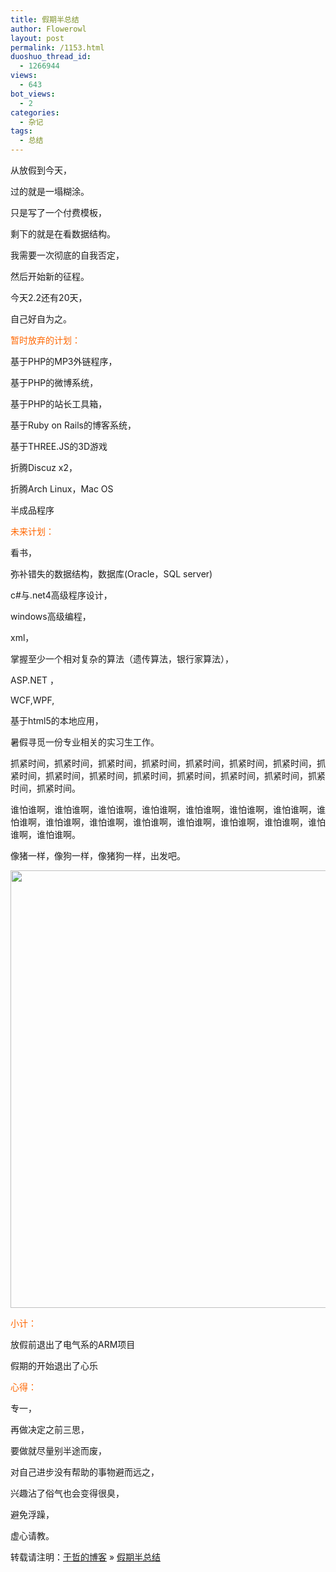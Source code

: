 ```yaml
---
title: 假期半总结
author: Flowerowl
layout: post
permalink: /1153.html
duoshuo_thread_id:
  - 1266944
views:
  - 643
bot_views:
  - 2
categories:
  - 杂记
tags:
  - 总结
---
```

  
从放假到今天，

过的就是一塌糊涂。

只是写了一个付费模板，

剩下的就是在看数据结构。

我需要一次彻底的自我否定，

然后开始新的征程。

今天2.2还有20天，

自己好自为之。

<span style="color: #ff6600;">暂时放弃的计划：</span>

基于PHP的MP3外链程序，

基于PHP的微博系统，

基于PHP的站长工具箱，

基于Ruby on Rails的博客系统，

基于THREE.JS的3D游戏

折腾Discuz x2，

折腾Arch Linux，Mac OS

半成品程序

<span style="color: #ff6600;">未来计划：</span>

看书，

弥补错失的数据结构，数据库(Oracle，SQL server)

c#与.net4高级程序设计，

windows高级编程，

xml，

掌握至少一个相对复杂的算法（遗传算法，银行家算法），

ASP.NET ，

WCF,WPF,

基于html5的本地应用，

暑假寻觅一份专业相关的实习生工作。

抓紧时间，抓紧时间，抓紧时间，抓紧时间，抓紧时间，抓紧时间，抓紧时间，抓紧时间，抓紧时间，抓紧时间，抓紧时间，抓紧时间，抓紧时间，抓紧时间，抓紧时间，抓紧时间。

谁怕谁啊，谁怕谁啊，谁怕谁啊，谁怕谁啊，谁怕谁啊，谁怕谁啊，谁怕谁啊，谁怕谁啊，谁怕谁啊，谁怕谁啊，谁怕谁啊，谁怕谁啊，谁怕谁啊，谁怕谁啊，谁怕谁啊，谁怕谁啊。

像猪一样，像狗一样，像猪狗一样，出发吧。

[<img class="aligncenter size-full wp-image-1154" title="479dd12b1a74deebe7cd406f" src="http://lazynight.me/wp-content/uploads/2012/02/479dd12b1a74deebe7cd406f.jpg" alt="" width="700" height="700" />][1]

<span style="color: #ff6600;">小计：</span>

放假前退出了电气系的ARM项目

假期的开始退出了心乐

<span style="color: #ff6600;">心得：</span>

专一，

再做决定之前三思，

要做就尽量别半途而废，

对自己进步没有帮助的事物避而远之，

兴趣沾了俗气也会变得很臭，

避免浮躁，

虚心请教。

转载请注明：[于哲的博客][2] &raquo; [假期半总结][3]

 [1]: http://lazynight.me/wp-content/uploads/2012/02/479dd12b1a74deebe7cd406f.jpg
 [2]: http://lazynight.me
 [3]: http://lazynight.me/1153.html